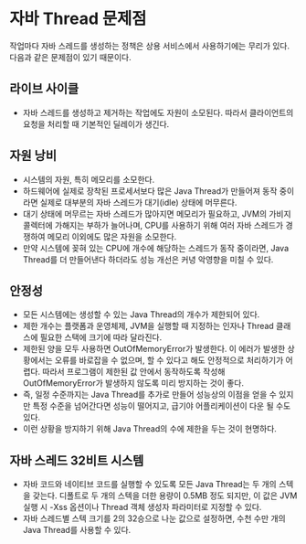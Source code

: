 # 자바 Thread 문제점

작업마다 자바 스레드를 생성하는 정책은 상용 서비스에서 사용하기에는 무리가 있다. 다음과 같은 문제점이 있기 때문이다.

## 라이브 사이클

- 자바 스레드를 생성하고 제거하는 작업에도 자원이 소모된다. 따라서 클라이언트의 요청을 처리할 때 기본적인 딜레이가 생긴다.



## 자원 낭비

- 시스템의 자원, 특히 메모리를 소모한다.
- 하드웨어에 실제로 장착된 프로세서보다 많은 Java Thread가 만들어져 동작 중이라면 실제로 대부분의 자바 스레드가 대기(idle) 상태에 머무른다.
- 대기 상태에 머무르는 자바 스레드가 많아지면 메모리가 필요하고, JVM의 가비지 콜렉터에 가해지는 부하가 늘어나며, CPU를 사용하기 위해 여러 자바 스레드가 경쟁하여 메모리 이외에도 많은 자원을 소모한다.
- 만약 시스템에 꽂혀 있는 CPU에 개수에 해당하는 스레드가 동작 중이라면, Java Thread를 더 만들어낸다 하더라도 성능 개선은 커녕 악영향을 미칠 수 있다.



## 안정성

- 모든 시스템에는 생성할 수 있는 Java Thread의 개수가 제한되어 있다.
- 제한 개수는 플랫폼과 운영체제, JVM을 실행할 때 지정하는 인자나 Thread 클래스에 필요한 스택에 크기에 따라 달라진다.
- 제한된 양을 모두 사용하면 OutOfMemoryError가 발생한다. 이 에러가 발생한 상황에서는 오류를 바로잡을 수 없으며, 할 수 있다고 해도 안정적으로 처리하기가 어렵다. 따라서 프로그램이 제한된 값 안에서 동작하도록 작성해 OutOfMemoryError가 발생하지 않도록 미리 방지하는 것이 좋다. 
- 즉, 일정 수준까지는 Java Thread를 추가로 만들어 성능상의 이점을 얻을 수 있지만 특정 수준을 넘어간다면 성능이 떨어지고, 급기야 어플리케이션이 다운 될 수도 있다.
- 이런 상황을 방지하기 위해 Java Thread의 수에 제한을 두는 것이 현명하다.



## 자바 스레드 32비트 시스템

- 자바 코드와 네이티브 코드를 실행할 수 있도록 모든 Java Thread는 두 개의 스텍을 갖는다. 디폴트로 두 개의 스텍을 더한 용량이 0.5MB 정도 되지만, 이 값은 JVM 실행 시 -Xss 옵션이나 Thread 객체 생성자 파라미터로 지정할 수 있다.
- 자바 스레드별 스텍 크기를 2의 32승으로 나눈 값으로 설정하면, 수천 수만 개의 Java Thread를 사용할 수 있다.

